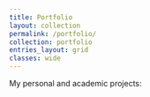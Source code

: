 ```yaml
---
title: Portfolio
layout: collection
permalink: /portfolio/
collection: portfolio
entries_layout: grid
classes: wide
---
```


My personal and academic projects:
